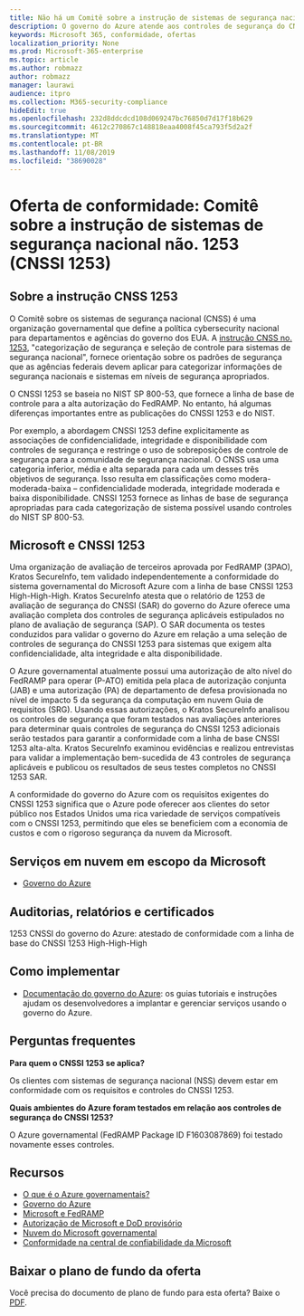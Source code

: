 ```yaml
---
title: Não há um Comitê sobre a instrução de sistemas de segurança nacional 1253 (CNSSI 1253)
description: O governo do Azure atende aos controles de segurança do CNSSI 1253 para sistemas governamentais dos EUA que exigem alta confidencialidade, alta integridade e alta disponibilidade.
keywords: Microsoft 365, conformidade, ofertas
localization_priority: None
ms.prod: Microsoft-365-enterprise
ms.topic: article
ms.author: robmazz
author: robmazz
manager: laurawi
audience: itpro
ms.collection: M365-security-compliance
hideEdit: true
ms.openlocfilehash: 232d8ddcdcd108d069247bc76850d7d17f18b629
ms.sourcegitcommit: 4612c270867c148818eaa4008f45ca793f5d2a2f
ms.translationtype: MT
ms.contentlocale: pt-BR
ms.lasthandoff: 11/08/2019
ms.locfileid: "38690028"
---
```

# <a name="compliance-offering-committee-on-national-security-systems-instruction-no-1253-cnssi-1253"></a>Oferta de conformidade: Comitê sobre a instrução de sistemas de segurança nacional não. 1253 (CNSSI 1253)

## <a name="about-cnss-instruction-1253"></a>Sobre a instrução CNSS 1253

O Comitê sobre os sistemas de segurança nacional (CNSS) é uma organização governamental que define a política cybersecurity nacional para departamentos e agências do governo dos EUA. A [instrução CNSS no. 1253](https://www.dss.mil/Portals/69/documents/io/rmf/CNSSI_No1253.pdf), "categorização de segurança e seleção de controle para sistemas de segurança nacional", fornece orientação sobre os padrões de segurança que as agências federais devem aplicar para categorizar informações de segurança nacionais e sistemas em níveis de segurança apropriados.  
  
O CNSSI 1253 se baseia no NIST SP 800-53, que fornece a linha de base de controle para a alta autorização do FedRAMP. No entanto, há algumas diferenças importantes entre as publicações do CNSSI 1253 e do NIST.  
  
Por exemplo, a abordagem CNSSI 1253 define explicitamente as associações de confidencialidade, integridade e disponibilidade com controles de segurança e restringe o uso de sobreposições de controle de segurança para a comunidade de segurança nacional. O CNSS usa uma categoria inferior, média e alta separada para cada um desses três objetivos de segurança. Isso resulta em classificações como modera-moderada-baixa – confidencialidade moderada, integridade moderada e baixa disponibilidade. CNSSI 1253 fornece as linhas de base de segurança apropriadas para cada categorização de sistema possível usando controles do NIST SP 800-53.

## <a name="microsoft-and-cnssi-1253"></a>Microsoft e CNSSI 1253

Uma organização de avaliação de terceiros aprovada por FedRAMP (3PAO), Kratos SecureInfo, tem validado independentemente a conformidade do sistema governamental do Microsoft Azure com a linha de base CNSSI 1253 High-High-High. Kratos SecureInfo atesta que o relatório de 1253 de avaliação de segurança do CNSSI (SAR) do governo do Azure oferece uma avaliação completa dos controles de segurança aplicáveis estipulados no plano de avaliação de segurança (SAP). O SAR documenta os testes conduzidos para validar o governo do Azure em relação a uma seleção de controles de segurança do CNSSI 1253 para sistemas que exigem alta confidencialidade, alta integridade e alta disponibilidade.  
  
O Azure governamental atualmente possui uma autorização de alto nível do FedRAMP para operar (P-ATO) emitida pela placa de autorização conjunta (JAB) e uma autorização (PA) de departamento de defesa provisionada no nível de impacto 5 da segurança da computação em nuvem Guia de requisitos (SRG). Usando essas autorizações, o Kratos SecureInfo analisou os controles de segurança que foram testados nas avaliações anteriores para determinar quais controles de segurança do CNSSI 1253 adicionais serão testados para garantir a conformidade com a linha de base CNSSI 1253 alta-alta. Kratos SecureInfo examinou evidências e realizou entrevistas para validar a implementação bem-sucedida de 43 controles de segurança aplicáveis e publicou os resultados de seus testes completos no CNSSI 1253 SAR.  
  
A conformidade do governo do Azure com os requisitos exigentes do CNSSI 1253 significa que o Azure pode oferecer aos clientes do setor público nos Estados Unidos uma rica variedade de serviços compatíveis com o CNSSI 1253, permitindo que eles se beneficiem com a economia de custos e com o rigoroso segurança da nuvem da Microsoft.

## <a name="microsoft-in-scope-cloud-services"></a>Serviços em nuvem em escopo da Microsoft

- [Governo do Azure](https://aka.ms/AzureCompliance)

## <a name="audits-reports-and-certificates"></a>Auditorias, relatórios e certificados

1253 CNSSI do governo do Azure: atestado de conformidade com a linha de base do CNSSI 1253 High-High-High

## <a name="how-to-implement"></a>Como implementar

- [Documentação do governo do Azure](https://docs.microsoft.com/azure/azure-government/): os guias tutoriais e instruções ajudam os desenvolvedores a implantar e gerenciar serviços usando o governo do Azure.

## <a name="frequently-asked-questions"></a>Perguntas frequentes

**Para quem o CNSSI 1253 se aplica?**

Os clientes com sistemas de segurança nacional (NSS) devem estar em conformidade com os requisitos e controles do CNSSI 1253.

**Quais ambientes do Azure foram testados em relação aos controles de segurança do CNSSI 1253?**

O Azure governamental (FedRAMP Package ID F1603087869) foi testado novamente esses controles.

## <a name="resources"></a>Recursos

- [O que é o Azure governamentais?](https://docs.microsoft.com/azure/azure-government/documentation-government-welcome)
- [Governo do Azure](https://aka.ms/Azure-Government)
- [Microsoft e FedRAMP](offering-fedramp.md)
- [Autorização de Microsoft e DoD provisório](offering-DoD-DISA-L2-L4-L5.md)
- [Nuvem do Microsoft governamental](https://www.microsoft.com/enterprise/government)
- [Conformidade na central de confiabilidade da Microsoft](https://www.microsoft.com/trust-center/compliance/compliance-overview)

## <a name="download-the-offering-backgrounder"></a>Baixar o plano de fundo da oferta

Você precisa do documento de plano de fundo para esta oferta? Baixe o [PDF](https://download.microsoft.com/download/6/E/C/6EC27E89-826E-44CB-A107-2A37AC879206/CNSSI_1253-Compliance.pdf).
